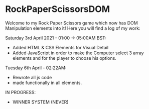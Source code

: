 # RockPaperScissorsDOM

Welcome to my Rock Paper Scissors game which now has DOM Manipulation elements into it! Here you will find a log of my work:

Saturday 3rd April 2021 - 01:00 -> 05:00AM BST:
- Added HTML & CSS Elements for Visual Detail
- Added JavaScript in order to make the Computer select 3 array elements and for the player to choose his options.

Tuesday 6th April - 02:22AM:
- Rewrote all js code
- made functionally in all elements.

IN PROGRESS:
- WINNER SYSTEM (NEVER)